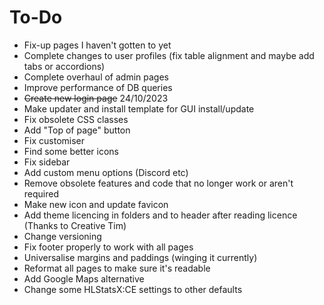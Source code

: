# To-Do
* Fix-up pages I haven't gotten to yet
* Complete changes to user profiles (fix table alignment and maybe add tabs or accordions)
* Complete overhaul of admin pages
* Improve performance of DB queries
* ~~Create new login page~~ 24/10/2023
* Make updater and install template for GUI install/update
* Fix obsolete CSS classes
* Add "Top of page" button
* Fix customiser
* Find some better icons
* Fix sidebar
* Add custom menu options (Discord etc)
* Remove obsolete features and code that no longer work or aren't required
* Make new icon and update favicon
* Add theme licencing in folders and to header after reading licence (Thanks to Creative Tim)
* Change versioning
* Fix footer properly to work with all pages
* Universalise margins and paddings (winging it currently)
* Reformat all pages to make sure it's readable
* Add Google Maps alternative
* Change some HLStatsX:CE settings to other defaults